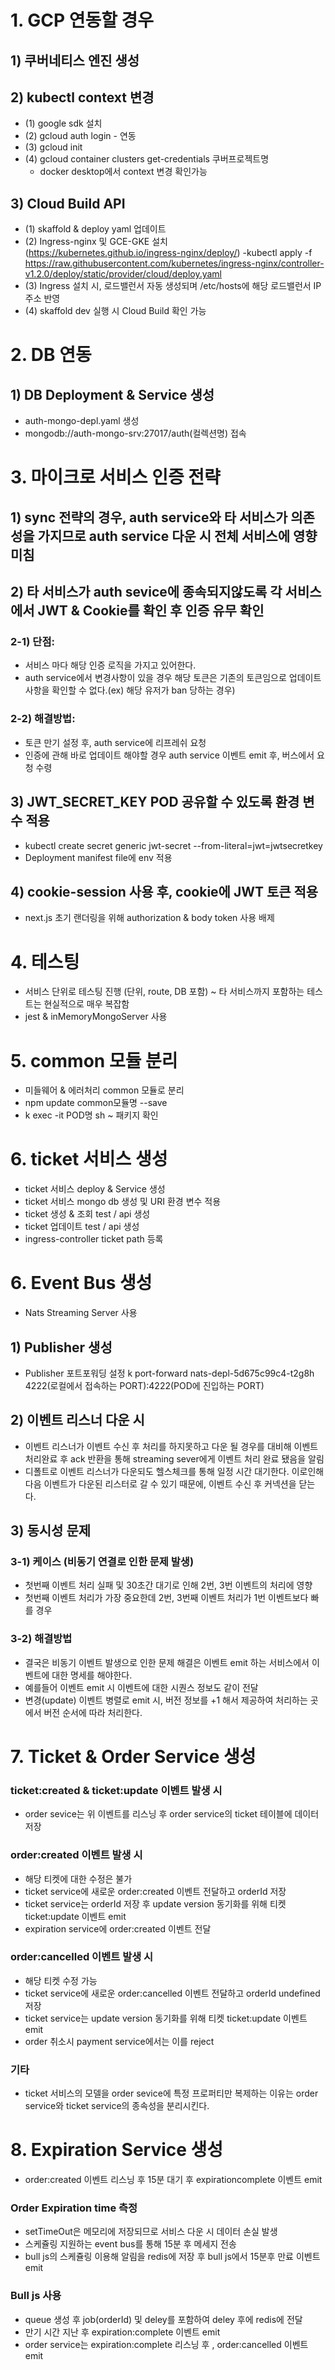 # 1. GCP 연동할 경우

## 1) 쿠버네티스 엔진 생성

## 2) kubectl context 변경

- (1) google sdk 설치
- (2) gcloud auth login - 연동
- (3) gcloud init
- (4) gcloud container clusters get-credentials 쿠버프로젝트명
  - docker desktop에서 context 변경 확인가능

## 3) Cloud Build API

- (1) skaffold & deploy yaml 업데이트
- (2) Ingress-nginx 및 GCE-GKE 설치 (https://kubernetes.github.io/ingress-nginx/deploy/)
-kubectl apply -f https://raw.githubusercontent.com/kubernetes/ingress-nginx/controller-v1.2.0/deploy/static/provider/cloud/deploy.yaml
- (3) Ingress 설치 시, 로드밸런서 자동 생성되며 /etc/hosts에 해당 로드밸런서 IP 주소 반영
- (4) skaffold dev 실행 시 Cloud Build 확인 가능

# 2. DB 연동

## 1) DB Deployment & Service 생성

- auth-mongo-depl.yaml 생성
- mongodb://auth-mongo-srv:27017/auth(컬렉션명) 접속

# 3. 마이크로 서비스 인증 전략

## 1) sync 전략의 경우, auth service와 타 서비스가 의존성을 가지므로 auth service 다운 시 전체 서비스에 영향 미침

## 2) 타 서비스가 auth sevice에 종속되지않도록 각 서비스에서 JWT & Cookie를 확인 후 인증 유무 확인

### 2-1) 단점:

- 서비스 마다 해당 인증 로직을 가지고 있어한다.
- auth service에서 변경사항이 있을 경우 해당 토큰은 기존의 토큰임으로 업데이트 사항을 확인할 수 없다.(ex) 해당 유저가 ban 당하는 경우)

### 2-2) 해결방법:

- 토큰 만기 설정 후, auth service에 리프레쉬 요청
- 인증에 관해 바로 업데이트 해야할 경우 auth service 이벤트 emit 후, 버스에서 요청 수령

## 3) JWT_SECRET_KEY POD 공유할 수 있도록 환경 변수 적용
- kubectl create secret generic jwt-secret --from-literal=jwt=jwtsecretkey
- Deployment manifest file에 env 적용

## 4) cookie-session 사용 후, cookie에 JWT 토큰 적용
- next.js 초기 랜더링을 위해 authorization & body token 사용 배제

# 4. 테스팅
- 서비스 단위로 테스팅 진행 (단위, route, DB 포함) ~ 타 서비스까지 포함하는
테스트는 현실적으로 매우 복잡함
- jest & inMemoryMongoServer 사용

# 5. common 모듈 분리
- 미들웨어 & 에러처리 common 모듈로 분리
- npm update common모듈명 --save
- k exec -it POD명 sh ~ 패키지 확인

# 6. ticket 서비스 생성
- ticket 서비스 deploy & Service 생성
- ticket 서비스 mongo db 생성 및 URI 환경 변수 적용
- ticket 생성 & 조회 test / api 생성
- ticket 업데이트 test / api 생성
- ingress-controller ticket path 등록

# 6. Event Bus 생성
- Nats Streaming Server 사용

## 1) Publisher 생성
- Publisher 포트포워딩 설정
k port-forward nats-depl-5d675c99c4-t2g8h 4222(로컬에서 접속하는 PORT):4222(POD에 진입하는 PORT)

## 2) 이벤트 리스너 다운 시
- 이벤트 리스너가 이벤트 수신 후 처리를 하지못하고 다운 될 경우를 대비해 이벤트 처리완료 후 ack 반환을 통해 streaming sever에게 이벤트 처리 완료 됐음을 알림
- 디폴트로 이벤트 리스너가 다운되도 헬스체크를 통해 일정 시간 대기한다. 이로인해 다음 이벤트가 다운된 리스터로 갈 수 있기 때문에, 이벤트 수신 후 커넥션을 닫는다.

## 3) 동시성 문제

### 3-1) 케이스 (비동기 연결로 인한 문제 발생)
- 첫번째 이벤트 처리 실패 및 30초간 대기로 인해 2번, 3번 이벤트의 처리에 영향
- 첫번째 이벤트 처리가 가장 중요한데 2번, 3번째 이벤트 처리가 1번 이벤트보다 빠를 경우

### 3-2) 해결방법
- 결국은 비동기 이벤트 발생으로 인한 문제 해결은 이벤트 emit 하는 서비스에서 이벤트에 대한 명세를 해야한다.
- 예를들어 이벤트 emit 시 이벤트에 대한 시퀀스 정보도 같이 전달
- 변경(update) 이벤트 병렬로 emit 시, 버전 정보를 +1 해서 제공하여 처리하는 곳에서 버전 순서에 따라 처리한다.

# 7. Ticket & Order Service 생성
### ticket:created & ticket:update 이벤트 발생 시
- order sevice는 위 이벤트를 리스닝 후 order service의 ticket 테이블에 데이터 저장

### order:created 이벤트 발생 시
- 해당 티켓에 대한 수정은 불가
- ticket service에 새로운 order:created 이벤트 전달하고 orderId 저장
- ticket service는 orderId 저장 후 update version 동기화를 위해 티켓 ticket:update 이벤트 emit 
- expiration service에 order:created 이벤트 전달

### order:cancelled 이벤트 발생 시
- 해당 티켓 수정 가능
- ticket service에 새로운 order:cancelled 이벤트 전달하고 orderId undefined 저장
- ticket service는 update version 동기화를 위해 티켓 ticket:update 이벤트 emit
- order 취소시 payment service에서는 이를 reject

### 기타
- ticket 서비스의 모델을 order sevice에 특정 프로퍼티만 복제하는 이유는 order service와 ticket service의 종속성을 분리시킨다.

# 8. Expiration Service 생성
- order:created 이벤트 리스닝 후 15분 대기 후 expirationcomplete 이벤트 emit

### Order Expiration time 측정
- setTimeOut은 메모리에 저장되므로 서비스 다운 시 데이터 손실 발생
- 스케쥴링 지원하는 event bus를 통해 15분 후 메세지 전송
- bull js의 스케쥴링 이용해 알림을 redis에 저장 후 bull js에서 15분후 만료 이벤트 emit

### Bull js 사용
- queue 생성 후 job(orderId) 및 deley를 포함하여 deley 후에 redis에 전달
- 만기 시간 지난 후 expiration:complete 이벤트 emit
- order service는 expiration:complete 리스닝 후 , order:cancelled 이벤트 emit